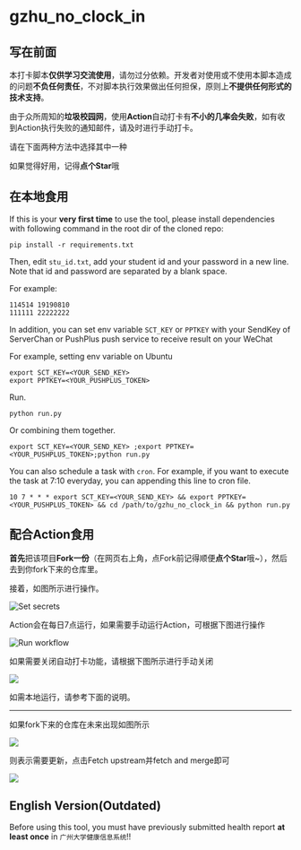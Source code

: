 # gzhu_no_clock_in

## 写在前面

本打卡脚本**仅供学习交流使用**，请勿过分依赖。开发者对使用或不使用本脚本造成的问题**不负任何责任**，不对脚本执行效果做出任何担保，原则上**不提供任何形式的技术支持**。

由于众所周知的**垃圾校园网**，使用**Action**自动打卡有**不小的几率会失败**，如有收到Action执行失败的通知邮件，请及时进行手动打卡。

请在下面两种方法中选择其中一种

如果觉得好用，记得**点个Star**哦

## 在本地食用

If this is your **very first time** to use the tool, please install dependencies with following command in the root dir of the cloned repo:

``` shell
pip install -r requirements.txt
```

Then, edit `stu_id.txt`, add your student id and your password in a new line. Note that id and password are separated by a blank space.

For example:

``` text
114514 19190810
111111 22222222
```

In addition, you can set env variable `SCT_KEY` or `PPTKEY` with your SendKey of ServerChan or PushPlus push service to receive result on your WeChat

For example, setting env variable on Ubuntu

```shell
export SCT_KEY=<YOUR_SEND_KEY>
export PPTKEY=<YOUR_PUSHPLUS_TOKEN>
```

Run.

``` shell
python run.py
```

Or combining them together.

```shell
export SCT_KEY=<YOUR_SEND_KEY> ;export PPTKEY=<YOUR_PUSHPLUS_TOKEN>;python run.py
```

You can also schedule a task with `cron`. For example, if you want to execute the task at 7:10 everyday, you can appending this line to cron file.

```shell
10 7 * * * export SCT_KEY=<YOUR_SEND_KEY> && export PPTKEY=<YOUR_PUSHPLUS_TOKEN> && cd /path/to/gzhu_no_clock_in && python run.py
```

## 配合Action食用

**首先**把该项目**Fork一份**（在网页右上角，点Fork前记得顺便**点个Star**哦~），然后去到你fork下来的仓库里。

接着，如图所示进行操作。

![Set secrets](./img/set_secrets.png)

Action会在每日7点运行，如果需要手动运行Action，可根据下图进行操作

![Run workflow](img/run_workflow.png)

如果需要关闭自动打卡功能，请根据下图所示进行手动关闭

![](./img/enable_or_disable_action.png)

如需本地运行，请参考下面的说明。

---

如果fork下来的仓库在未来出现如图所示

![](https://docs.github.com/assets/images/help/repository/fetch-upstream-drop-down.png)

则表示需要更新，点击Fetch upstream并fetch and merge即可

![](https://docs.github.com/assets/images/help/repository/fetch-and-merge-button.png)

## English Version(Outdated)

Before using this tool, you must have previously submitted health report **at least once** in `广州大学健康信息系统`!!
